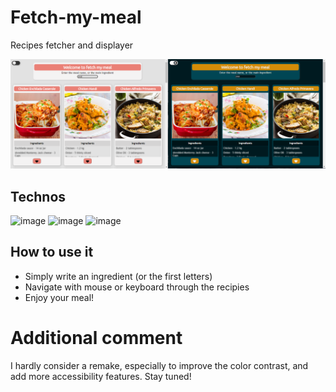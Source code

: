# Fetch-my-meal

Recipes fetcher and displayer

![Image of the lightmode and darkmode of the website](img/fetch-my-meal_thumbnail.png)

## Technos
![image](https://img.shields.io/badge/HTML5-E34F26?style=for-the-badge&logo=html5&logoColor=white)
![image](https://img.shields.io/badge/CSS3-1572B6?style=for-the-badge&logo=css3&logoColor=white)
![image](https://img.shields.io/badge/JavaScript-323330?style=for-the-badge&logo=javascript&logoColor=F7DF1E)

## How to use it
+ Simply write an ingredient (or the first letters)
+ Navigate with mouse or keyboard through the recipies
+ Enjoy your meal!

# Additional comment
I hardly consider a remake, especially to improve the color contrast, and add more accessibility features.
Stay tuned!